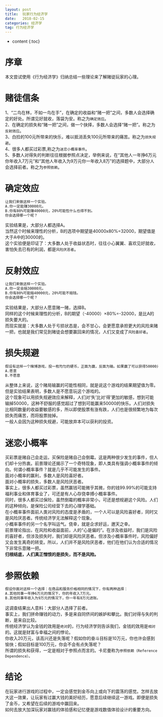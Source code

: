 ```yaml
---
layout: post
title:  玩家行为经济学
date:   2018-02-15 
categories: 经济学
tag: 行为经济学
---
```


* content
{:toc}


序章			
====================================
本文尝试使用《行为经济学》归纳总结一些理论来了解赌徒玩家的心理。

# 赌徒信条  
1、“二鸟在林，不如一鸟在手”，在确定的收益和“赌一把”之间，多数人会选择确定的好处。所谓见好就收，落袋为安。称之为`确定效应`。  
2、在确定的损失和“赌一把”之间，做一个抉择，多数人会选择“赌一把”。称之为`反射效应`。  
3、白捡的100元所带来的快乐，难以抵消丢失100元所带来的痛苦。称之为`损失规避`。  
4、很多人都买过彩票,称之为`迷恋小概率事件`。  
5、多数人对得失的判断往往根据参照点决定，举例来说，在“其他人一年挣6万元你年收入7万元”和“其他人年收入为9万元你一年收入8万”的选择题中，大部分人会选择前者。称之为`参照依赖`。  

# 确定效应  
```bash  
让我们来做这样一个实验。  
A.你一定能赚30000元。  
B.你有80%可能赚40000元，20%可能性什么也得不到。  
你会选择哪一个呢？  
```
实验结果是，大部分人都选择A。  
当然这个时候来理性的分析，B的选项中期望是40000x80%=32000，期望值是大于A中的30000的。  
这个实验便是印证了：大多数人处于收益状态时，往往小心翼翼、喜欢见好就收，害怕失去已有的利润，都是`风险厌恶者`。  

# 反射效应  
```bash  
让我们来做这样一个实验。 
A.你一定会赔30000元。  
B.你有80%可能赔40000元，20%可能不赔钱。  
你会选择哪一个呢？  
```  
实验结果是，大部分人愿意赌一赌，选择B。  
同样的这个时候来理性的分析，B的期望（-40000）×80%=-32000，是比A的损失要大的。  
而现实就是：大多数人处于亏损状态是，会不甘心，会更愿意承担更大的风险来赌一把，也就是我们常见到赌徒会想要赢回来的情况，人们又变成了`风险喜好者`。  

# 损失规避  
```bash  
假设有这样一个赌博游戏，投一枚均匀的硬币，正面为赢，反面为输。如果赢了可以获得50000元，输了失去50000元。请问你是否愿意赌一把？请做出你的选择。  
A.愿意  
B.不愿意  
```  
从整体上来说，这个赌局输赢的可能性相同，就是说这个游戏的结果期望值为零。
但是实验结果表明，多数人是不愿意玩这个游戏的。  
这个现象可以用损失规避效应来解释，人们对‘失’比对‘得’更加的敏感，想到可能输掉50000，这种不舒服的感觉超过了想到可能赢来50000的快乐。人们对损失比相同数量的收益要敏感的多，所以即使股票有涨有跌，人们也是很频繁地为每次损失而痛苦，而将股票抛掉。  
一般人会因为这种损失规避，可能放弃本可以获利的投资。  

# 迷恋小概率  
  
买彩票是赌自己会走运，买保险是赌自己会倒霉。这是两种很少发生的事件，但人们却十分热衷。前景理论还揭示了一个奇特现象，即人类具有强调小概率事件的倾向。何谓小概率事件？就是几乎不可能发生的事件。  
面对小概率的赢利，多数人是风险喜好者。  
面对小概率的损失，多数人是风险厌恶者。  
事实上，很多人都买过彩票，虽然赢钱可能微乎其微，你的钱99.99%的可能支持福利事业和体育事业了，可还是有人心存侥幸搏小概率事件。  
同时，很多人都买过保险，虽然倒霉的概率非常小，可还是想规避这个风险。人们的这种倾向，是保险公司经营下去的心理学基础。  
在小概率事件面前人类对风险的态度是矛盾的，一个人可以是风险喜好者，同时又是风险厌恶者。传统经济学无法解释这个现象。  
小概率事件的另一个名字叫运气。侥幸，就是企求好运，邀天之幸。  
前景理论指出，在风险和收益面前，人的“心是偏的”。在涉及收益时，我们是风险的喜好者，但涉及损失时，我们却是风险厌恶者。但涉及小概率事件时，风险偏好又会发生离奇的转变。所以，人们并不是风险厌恶者，他们在他们认为合适的情况下非常乐意赌一把。  
**归根结底，人们真正憎恨的是损失，而不是风险。**  

# 参照依赖  
```bash  
假设你面对这样一个选择：在商品和服务价格相同的情况下，你有两种选择：  
A.其他同事一年挣6万元的情况下，你的年收入7万元。  
B.其他同事年收入为9万元的情况下，你一年有8万元进账。  
```  
这调查结果出人意料：大部分人选择了前者。  
事实上，我们拼命赚钱的动力，多是来自同侪间的嫉妒和攀比。我们对得与失的判断，是来自比较。  
传统经济学认为金钱的效用是`绝对`的，行为经济学则告诉我们，金钱的效用是`相对`的。这就是财富与幸福之间的悖论。  
你收入20万元，该高兴还是失落呢？假如你的奋斗目标是10万元，你也许会感到愉快；假如目标是100万元，你会不会有点失落呢？  
所谓的损失和获得，一定是相对于参照点而言的。卡尼曼称为`参照依赖（Reference Dependence）。`  
  
# 结论  
在玩家进行游戏的过程中，一定会感觉到金币向上或向下的震荡的感觉。怎样去放大这一效果，让玩家有过赢大钱的美好经历，愿意后续继续这一游戏。即便是损失了金币，又希望在后续的游戏中赢回来。    
如何去放大加深玩家对赢钱的体验感和记忆便是游戏数值体验设计的重要方向。
